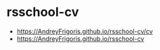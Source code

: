 # rsschool-cv

- https://AndreyFrigoris.github.io/rsschool-cv/cv
- https://AndreyFrigoris.github.io/rsschool-cv